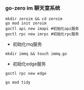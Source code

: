 ### go-zero im 聊天室系统
```shell
mkdir zeroim && cd zeroim
go mod init zeroim
goctl api new imapi #初始化api服务
goctl rpc new imrpc #初始化rpc服务
```
- 初始化mq服务
```shell
mkdir immq && touch immq.go
```

- 初始化edge服务
```shell
goctl rpc new edge

go mod tidy
```

